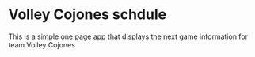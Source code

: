 # Volley Cojones schdule
This is a simple one page app that displays the next game information for team Volley Cojones